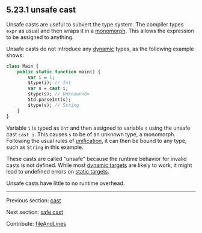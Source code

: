 ## 5.23.1 unsafe cast

Unsafe casts are useful to subvert the type system. The compiler types `expr` as usual and then wraps it in a [monomorph](types-monomorph.md). This allows the expression to be assigned to anything.

Unsafe casts do not introduce any [dynamic](types-dynamic.md) types, as the following example shows:

```haxe
class Main {
    public static function main() {
		var i = 1;
		$type(i); // Int
		var s = cast i;
		$type(s); // Unknown<0>
		Std.parseInt(s);
		$type(s); // String
    }
}
```

Variable `i` is typed as `Int` and then assigned to variable `s` using the unsafe cast `cast i`. This causes `s` to be of an unknown type, a monomorph. Following the usual rules of [unification](type-system-unification.md), it can then be bound to any type, such as `String` in this example.

These casts are called "unsafe" because the runtime behavior for invalid casts is not defined. While most [dynamic targets](dictionary.md#define-dynamic-target) are likely to work, it might lead to undefined errors on [static targets](dictionary.md#define-static-target).

Unsafe casts have little to no runtime overhead.

---

Previous section: [cast](expression-cast.md)

Next section: [safe cast](expression-cast-safe.md)

Contribute: [fileAndLines](https://github.com/HaxeFoundation/HaxeManual/blob/master/05-expressions.tex#L413-413)